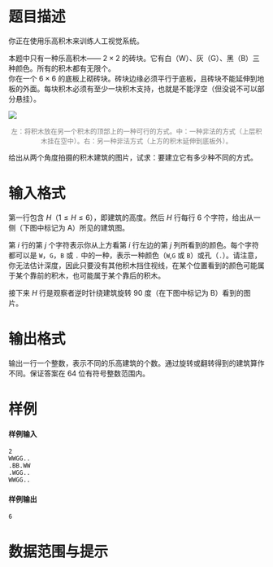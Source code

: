 
# 题目描述

你正在使用乐高积木来训练人工视觉系统。

本题中只有一种乐高积木—— $2 \times 2$ 的砖块。它有白（W）、灰（G）、黑（B）三种颜色。所有的积木都有无限个。  
你在一个 $6 \times 6$ 的底板上砌砖块。砖块边缘必须平行于底板，且砖块不能延伸到地板的外面。每块积木必须有至少一块积木支持，也就是不能浮空（但没说不可以部分悬挂）。

![](/source/loj/2677/img/aHR0cHM6Ly9pLmxvbGkubmV0LzIwMTgvMDYvMDMvNWIxMzYwM2UwZTE0Yy5wbmc=.png)

<div><p style='color: grey; font-size: 13px; text-align: center' >左：将积木放在另一个积木的顶部上的一种可行的方式。中：一种非法的方式（上层积木挂在空中）。右：另一种非法方式（上方的积木延伸到底板外）。</p></div>
给出从两个角度拍摄的积木建筑的图片，试求：要建立它有多少种不同的方式。



# 输入格式

第一行包含 $H$（$1 \le H \le 6$），即建筑的高度。然后 $H$ 行每行 $6$ 个字符，给出从一侧（下图中标记为 A）所见的建筑图。

第 $i$ 行的第 $j$ 个字符表示你从上方看第 $i$ 行左边的第 $j$ 列所看到的颜色。每个字符都可以是 `W`，`G`，`B` 或 `.` 中的一种，表示一种颜色（`W`,`G` 或 `B`）或孔（`.`）。请注意，你无法估计深度，因此只要没有其他积木挡住视线，在某个位置看到的颜色可能属于某个靠前的积木，也可能属于某个靠后的积木。

接下来 $H$ 行是观察者逆时针绕建筑旋转 $90$ 度（在下图中标记为 B）看到的图片。


# 输出格式

输出一行一个整数，表示不同的乐高建筑的个数。通过旋转或翻转得到的建筑算作不同。保证答案在 64 位有符号整数范围内。

# 样例

#### 样例输入
```plain
2
WWGG..
.BB.WW
.WGG..
WWGG..
```

#### 样例输出
```plain
6
```

# 数据范围与提示



